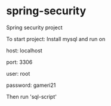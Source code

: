 # spring-security
Spring security project

To start project:
Install mysql and run on 

host: localhost

port: 3306

user: root 

password: gameri21

Then run 'sql-script'